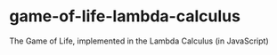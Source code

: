 game-of-life-lambda-calculus
============================

The Game of Life, implemented in the Lambda Calculus (in JavaScript)
